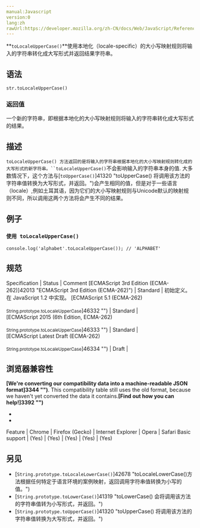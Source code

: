 ```yaml
---
manual:Javascript
version:0
lang:zh
rawUrl:https://developer.mozilla.org/zh-CN/docs/Web/JavaScript/Reference/Global_Objects/String/toLocaleUpperCase#
---
```






**`toLocaleUpperCase()`**使用本地化（locale-specific）的大小写映射规则将输入的字符串转化成大写形式并返回结果字符串。


## 语法<a name="语法"></a>

```
str.toLocaleUpperCase()
```

### 返回值<a name="返回值"></a>


一个新的字符串，即根据本地化的大小写映射规则将输入的字符串转化成大写形式的结果。


## 描述<a name="描述"></a>


`toLocaleUpperCase() 方法返回的是将输入的字符串根据本地化的大小写映射规则转化成的大写形式的新字符串。``toLocaleUpperCase()`不会影响输入的字符串本身的值. 大多数情况下，这个方法与[`toUpperCase()`]41320 "toUpperCase() 将调用该方法的字符串值转换为大写形式，并返回。")会产生相同的值，但是对于一些语言（locale）,例如土耳其语，因为它们的大小写映射规则与Unicode默认的映射规则不同，所以调用这两个方法将会产生不同的结果。


## 例子<a name="例子"></a>

### `使用 toLocaleUpperCase()`<a name="使用_toLocaleUpperCase()"></a>

```
console.log('alphabet'.toLocaleUpperCase()); // 'ALPHABET'
```

## 规范<a name="规范"></a>

Specification | Status | Comment 
[ECMAScript 3rd Edition (ECMA-262)]42013 "ECMAScript 3rd Edition (ECMA-262)") | Standard | 初始定义。在 JavaScript 1.2 中实现。 
[ECMAScript 5.1 (ECMA-262)<br></br><small>String.prototype.toLocaleUpperCase</small>]46332 "") | Standard |  
[ECMAScript 2015 (6th Edition, ECMA-262)<br></br><small>String.prototype.toLocaleUpperCase</small>]46333 "") | Standard |  
[ECMAScript Latest Draft (ECMA-262)<br></br><small>String.prototype.toLocaleUpperCase</small>]46334 "") | Draft |  


## 浏览器兼容性<a name="浏览器兼容性"></a>


**[We&#39;re converting our compatibility data into a machine-readable JSON format]3344 "")**. This compatibility table still uses the old format, because we haven&#39;t yet converted the data it contains.**[Find out how you can help!]3392 "")**


* 
* 

Feature | Chrome | Firefox (Gecko) | Internet Explorer | Opera | Safari 
Basic support | (Yes) | (Yes) | (Yes) | (Yes) | (Yes) 





## 另见<a name="另见"></a>

* [`String.prototype.toLocaleLowerCase()`]42678 "toLocaleLowerCase()方法根据任何特定于语言环境的案例映射，返回调用字符串值转换为小写的值。")
* [`String.prototype.toLowerCase()`]41319 "toLowerCase() 会将调用该方法的字符串值转为小写形式，并返回。")
* [`String.prototype.toUpperCase()`]41320 "toUpperCase() 将调用该方法的字符串值转换为大写形式，并返回。")



